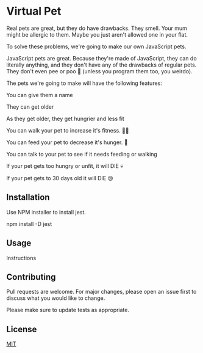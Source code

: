# Virtual Pet

Real pets are great, but they do have drawbacks. They smell. Your mum might be allergic to them. Maybe you just aren't allowed one in your flat.

To solve these problems, we're going to make our own JavaScript pets.

JavaScript pets are great. Because they're made of JavaScript, they can do literally anything, and they don't have any of the drawbacks of regular pets. They don't even pee or poo 💩 (unless you program them too, you weirdo).

The pets we're going to make will have the following features:

You can give them a name

They can get older

As they get older, they get hungrier and less fit

You can walk your pet to increase it's fitness. 🏃‍♂️

You can feed your pet to decrease it's hunger. 🍕

You can talk to your pet to see if it needs feeding or walking

If your pet gets too hungry or unfit, it will DIE 💀

If your pet gets to 30 days old it will DIE 😢

## Installation

Use NPM installer to install jest. 

npm install -D jest

## Usage

Instructions

## Contributing

Pull requests are welcome. For major changes, please open an issue first to discuss what you would like to change.

Please make sure to update tests as appropriate.

## License

[MIT](https://choosealicense.com/licenses/mit/)